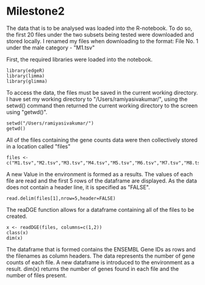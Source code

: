 # Milestone2

The data that is to be analysed was loaded into the R-notebook. 
To do so, the first 20 files under the two subsets being tested were downloaded and stored locally. I renamed my files when downloading to the format: File No. 1 under the male category - "M1.tsv"

First, the required libraries were loaded into the notebook. 

```{r}
library(edgeR)
library(limma)
library(glimma)
```
To access the data, the files must be saved in the current working directory. 
I have set my working directory to "/Users/ramiyasivakumar/", using the setwd() command then returned the current working directory to the screen using "getwd()". 

```{r}
setwd("/Users/ramiyasivakumar/")
getwd()
```

All of the files containing the gene counts data were then collectively stored in a location called "files"

```{r}
files <- c("M1.tsv","M2.tsv","M3.tsv","M4.tsv","M5.tsv","M6.tsv","M7.tsv","M8.tsv","M9.tsv","M10.tsv","M11.tsv","M12.tsv","M13.tsv","M14.tsv","M15.tsv","M16.tsv","M17.tsv","M18.tsv","M19.tsv","M20.tsv","F1.tsv","F2.tsv","F3.tsv","F4.tsv","F5.tsv","F6.tsv","F7.tsv","F8.tsv","F9.tsv","F10.tsv","F11.tsv","F12.tsv","F13.tsv","F14.tsv","F15.tsv","F16.tsv","F17.tsv","F18.tsv","F19.tsv","F20.tsv")
```
A new Value in the environment is formed as a results. 
The values of each file are read and the first 5 rows of the dataframe are displayed. As the data does not contain a header line, it is specified as "FALSE". 

```{r}
read.delim(files[1],nrow=5,header=FALSE)
```
The reaDGE function allows for a dataframe containing all of the files to be created. 
```{r}
x <- readDGE(files, columns=c(1,2))
class(x)
dim(x)
```
The dataframe that is formed contains the ENSEMBL Gene IDs as rows and the filenames as column headers. The data represents the number of gene counts of each file. 
A new dataframe is introduced to the environment as a result. 
dim(x) returns the number of genes found in each file and the number of files present. 

